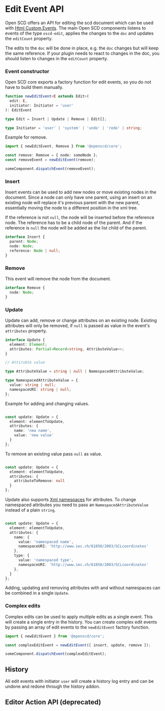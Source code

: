 # Edit Event API

Open SCD offers an API for editing the scd document which can be used with [Html Custom Events](https://developer.mozilla.org/en-US/docs/Web/API/CustomEvent/CustomEvent). The main Open SCD components listens to events of the type `oscd-edit`, applies the changes to the `doc` and updates the `editCount` property.

The edits to the `doc` will be done in place, e.g. the `doc` changes but will keep the same reference. If your plugin needs to react to changes in the doc, you should listen to changes in the `editCount` property.

### Event constructor

Open SCD core exports a factory function for edit events, so you do not have to build them manually.

```ts
function newEditEvent<E extends Edit>(
  edit: E,
  initiator: Initiator = 'user'
): EditEvent

type Edit = Insert | Update | Remove | Edit[];

type Initiator = 'user' | 'system' | 'undo' | 'redo' | string;

```

Example for remove.

```ts
import { newEditEvent, Remove } from '@openscd/core';

const remove: Remove = { node: someNode };
const removeEvent = newEditEvent(remove);

someComponent.dispatchEvent(removeEvent);

```


### Insert

Insert events can be used to add new nodes or move existing nodes in the document. Since a node can only have one parent, using an insert on an existing node will replace it's previous parent with the new parent, essentially moving the node to a different position in the xml tree.

If the reference is not `null`, the node will be inserted before the reference node. The reference has to be a child node of the parent. And if the reference is `null` the node will be added as the list child of the parent.

```ts
interface Insert {
  parent: Node;
  node: Node;
  reference: Node | null;
}
```


### Remove

This event will remove the node from the document.

```ts
interface Remove {
  node: Node;
}
```


### Update

Update can add, remove or change attributes on an existing node. Existing attributes will only be removed, if `null` is passed as value in the event's `attributes` property.


```ts
interface Update {
  element: Element;
  attributes: Partial<Record<string, AttributeValue>>;
}

// Attirubte value

type AttributeValue = string | null | NamespacedAttributeValue;

type NamespacedAttributeValue = {
  value: string | null;
  namespaceURI: string | null;
};
```

Example for adding and changing values.

```ts

const update: Update = {
  element: elementToUpdate,
  attributes: {
    name: 'new name',
    value: 'new value'
  }
};

```

To remove an existing value pass `null` as value.

```ts

const update: Update = {
  element: elementToUpdate,
  attributes: {
    attributeToRemove: null
  }
};

```

Update also supports [Xml namespaces](https://developer.mozilla.org/en-US/docs/Related/IMSC/Namespaces#namespaced_attributes) for attributes. To change namespaced attributes you need to pass an `NamespacedAttributeValue` instead of a plain `string`.

```ts

const update: Update = {
  element: elementToUpdate,
  attributes: {
    name: {
      value: 'namespaced name',
      namespaceURI: 'http://www.iec.ch/61850/2003/SCLcoordinates'
    },
    type: {
      value: 'namespaced type',
      namespaceURI: 'http://www.iec.ch/61850/2003/SCLcoordinates'
    },
  }
};

```

Adding, updating and removing attributes with and without namespaces can be combined in a single `Update`.

### Complex edits

Complex edits can be used to apply multiple edits as a single event. This will create a single entry in the history. You can create complex edit events by passing an array of edit events to the `newEditEvent` factory function.

```ts
import { newEditEvent } from '@openscd/core';

const complexEditEvent = newEditEvent([ insert, update, remove ]);

someComponent.dispatchEvent(complexEditEvent);

```



## History

All edit events with initiator `user` will create a history log entry and can be undone and redone through the history addon.


## Editor Action API (deprecated)